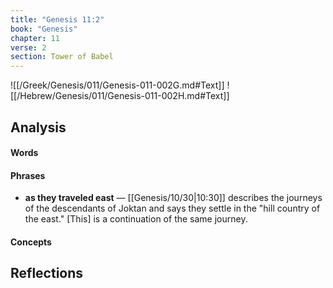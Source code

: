 ```yaml
---
title: "Genesis 11:2"
book: "Genesis"
chapter: 11
verse: 2
section: Tower of Babel
---
```

![[/Greek/Genesis/011/Genesis-011-002G.md#Text]]
![[/Hebrew/Genesis/011/Genesis-011-002H.md#Text]]

## Analysis

#### Words

#### Phrases
- **as they traveled east** — [[Genesis/10/30|10:30]] describes the journeys of the descendants of Joktan and says they settle in the "hill country of the east."  [This] is a continuation of the same journey.

#### Concepts

## Reflections
